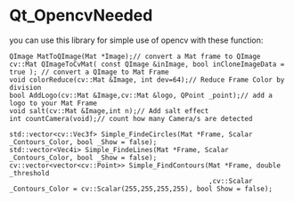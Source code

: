 # Qt_OpencvNeeded

you can use this library for simple use of opencv with these function:


    QImage MatToQImage(Mat *Image);// convert a Mat frame to QImage
    cv::Mat QImageToCvMat( const QImage &inImage, bool inCloneImageData = true ); // convert a QImage to Mat Frame
    void colorReduce(cv::Mat &Image, int dev=64);// Reduce Frame Color by division
    bool AddLogo(cv::Mat &Image,cv::Mat &logo, QPoint _point);// add a logo to your Mat Frame
    void salt(cv::Mat &Image,int n);// Add salt effect
    int countCamera(void);// count how many Camera/s are detected

    std::vector<cv::Vec3f> Simple_FindeCircles(Mat *Frame, Scalar _Contours_Color, bool _Show = false);
    std::vector<Vec4i> Simple_FindeLines(Mat *Frame, Scalar _Contours_Color, bool _Show = false);
    cv::vector<vector<cv::Point>> Simple_FindContours(Mat *Frame, double _threshold
                                                      ,cv::Scalar _Contours_Color = cv::Scalar(255,255,255,255), bool Show = false);
